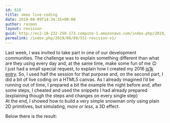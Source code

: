 ```yaml
---
id: 616
title: xmas live-coding
date: 2019-08-09T14:34:55+00:00
author: raimon
layout: revision
guid: http://ec2-18-232-250-173.compute-1.amazonaws.com/index.php/2019/08/09/551-revision-v1/
permalink: /index.php/2019/08/09/551-revision-v1/
---
```

Last week, I was invited to take part in one of our development communities. The challenge was to explain something different than what are they using every day and, at the same time, make some fun of me 😉  
I just had a small special request, to explain how I created my 2016 [js1k entry](http://blog.rafols.org/2016/04/01/js1k-2016/). So, I used half the session for that purpose and, on the second part, I did a bit of live coding on a HTML5 canvas. As I already imagined I&#8217;d be running out of time, I prepared a bit the example the night before and, after some steps, I cheated and used the snippets I had already prepared (explaining though the steps and changes on every single step)  
At the end, I showed how to build a very simple snowman only using plain 2D primitives, but simulating, _more or less_, a 3D effect.

Below there is the result: